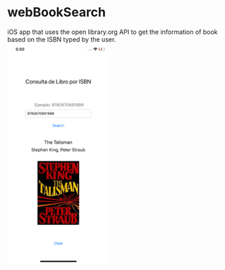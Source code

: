 # webBookSearch
iOS app that uses the open library.org API to get the information of book based on the ISBN typed by the user.<br />
<img src="appImage.png" height="500">
